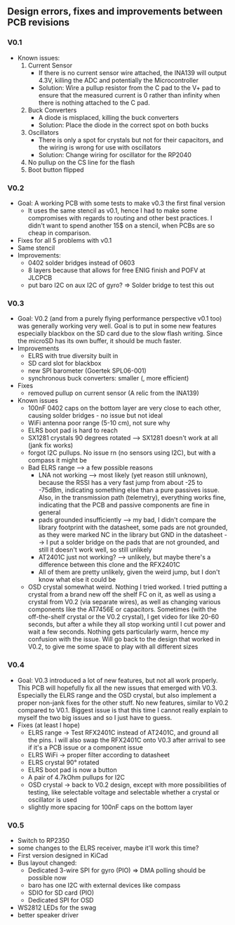 ## Design errors, fixes and improvements between PCB revisions

### V0.1

-   Known issues:
    1. Current Sensor
        - If there is no current sensor wire attached, the INA139 will output 4.3V, killing the ADC and potentially the Microcontroller
        - Solution: Wire a pullup resistor from the C pad to the V+ pad to ensure that the measured current is 0 rather than infinity when there is nothing attached to the C pad.
    2. Buck Converters
        - A diode is misplaced, killing the buck converters
        - Solution: Place the diode in the correct spot on both bucks
    3. Oscillators
        - There is only a spot for crystals but not for their capacitors, and the wiring is wrong for use with oscillators
        - Solution: Change wiring for oscillator for the RP2040
    4. No pullup on the CS line for the flash
    5. Boot button flipped

### V0.2

-   Goal: A working PCB with some tests to make v0.3 the first final version
    -   It uses the same stencil as v0.1, hence I had to make some compromises with regards to routing and other best practices. I didn't want to spend another 15$ on a stencil, when PCBs are so cheap in comparison.
-   Fixes for all 5 problems with v0.1
-   Same stencil
-   Improvements:
    -   0402 solder bridges instead of 0603
    -   8 layers because that allows for free ENIG finish and POFV at JLCPCB
    -   put baro I2C on aux I2C of gyro? => Solder bridge to test this out

### V0.3

-   Goal: V0.2 (and from a purely flying performance perspective v0.1 too) was generally working very well. Goal is to put in some new features especially blackbox on the SD card due to the slow flash writing. Since the microSD has its own buffer, it should be much faster.
-   Improvements
    -   ELRS with true diversity built in
    -   SD card slot for blackbox
    -   new SPI barometer (Goertek SPL06-001)
    -   synchronous buck converters: smaller (, more efficient)
-   Fixes
    -   removed pullup on current sensor (A relic from the INA139)
-   Known issues
    -   100nF 0402 caps on the bottom layer are very close to each other, causing solder bridges - no issue but not ideal
    -   WiFi antenna poor range (5-10 cm), not sure why
    -   ELRS boot pad is hard to reach
    -   SX1281 crystals 90 degrees rotated --> SX1281 doesn't work at all (jank fix works)
    -   forgot I2C pullups. No issue rn (no sensors using I2C), but with a compass it might be
    -   Bad ELRS range --> a few possible reasons
        -   LNA not working --> most likely (yet reason still unknown), because the RSSI has a very fast jump from about -25 to -75dBm, indicating something else than a pure passives issue. Also, in the transmission path (telemetry), everything works fine, indicating that the PCB and passive components are fine in general
        -   pads grounded insufficiently --> my bad, I didn't compare the library footprint with the datasheet, some pads are not grounded, as they were marked NC in the library but GND in the datasheet --> I put a solder bridge on the pads that are not grounded, and still it doesn't work well, so still unlikely
        -   AT2401C just not working? --> unlikely, but maybe there's a difference between this clone and the RFX2401C
        -   All of them are pretty unlikely, given the weird jump, but I don't know what else it could be
    -   OSD crystal somewhat weird. Nothing I tried worked. I tried putting a crystal from a brand new off the shelf FC on it, as well as using a crystal from V0.2 (via separate wires), as well as changing various components like the AT7456E or capacitors. Sometimes (with the off-the-shelf crystal or the V0.2 crystal), I get video for like 20-60 seconds, but after a while they all stop working until I cut power and wait a few seconds. Nothing gets particularly warm, hence my confusion with the issue. Will go back to the design that worked in V0.2, to give me some space to play with all different sizes

### V0.4

-   Goal: V0.3 introduced a lot of new features, but not all work properly. This PCB will hopefully fix all the new issues that emerged with V0.3. Especially the ELRS range and the OSD crystal, but also implement a proper non-jank fixes for the other stuff. No new features, similar to V0.2 compared to V0.1. Biggest issue is that this time I cannot really explain to myself the two big issues and so I just have to guess.
-   Fixes (at least I hope)
    -   ELRS range -> Test RFX2401C instead of AT2401C, and ground all the pins. I will also swap the RFX2401C onto V0.3 after arrival to see if it's a PCB issue or a component issue
    -   ELRS WiFi -> proper filter according to datasheet
    -   ELRS crystal 90° rotated
    -   ELRS boot pad is now a button
    -   A pair of 4.7kOhm pullups for I2C
    -   OSD crystal -> back to V0.2 design, except with more possibilities of testing, like selectable voltage and selectable whether a crystal or oscillator is used
    -   slightly more spacing for 100nF caps on the bottom layer

### V0.5

-   Switch to RP2350
-   some changes to the ELRS receiver, maybe it'll work this time?
-   First version designed in KiCad
-   Bus layout changed:
    -   Dedicated 3-wire SPI for gyro (PIO) => DMA polling should be possible now
    -   baro has one I2C with external devices like compass
    -   SDIO for SD card (PIO)
    -   Dedicated SPI for OSD
-   WS2812 LEDs for the swag
-   better speaker driver
